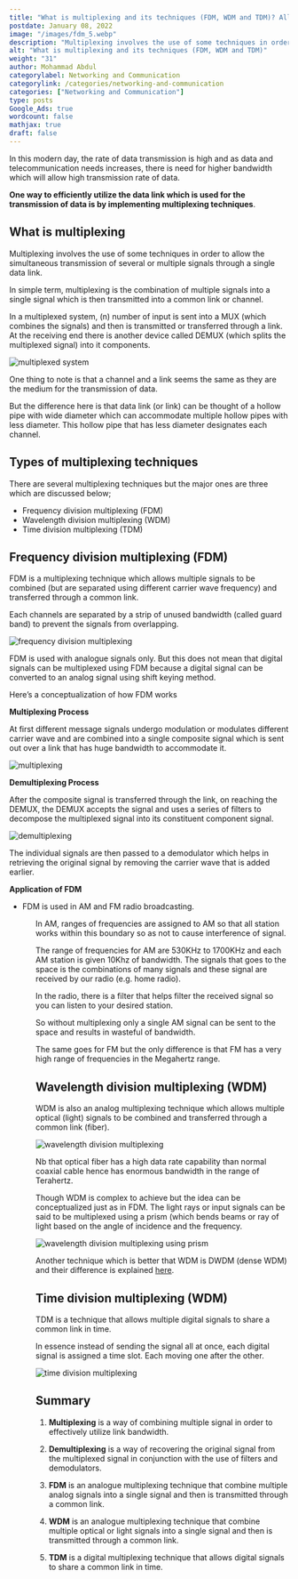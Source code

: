 ```yaml
---
title: "What is multiplexing and its techniques (FDM, WDM and TDM)? All you need to know"
postdate: January 08, 2022
image: "/images/fdm_5.webp"
description: "Multiplexing involves the use of some techniques in order to allow the simultaneous transmission of several or multiple signals through a single data link. The three types of multiplexing techniques are FDM,WDM and TDM."
alt: "What is multiplexing and its techniques (FDM, WDM and TDM)"
weight: "31"
author: Mohammad Abdul
categorylabel: Networking and Communication
categorylink: /categories/networking-and-communication
categories: ["Networking and Communication"]
type: posts
Google_Ads: true
wordcount: false
mathjax: true
draft: false
---
```


In this modern day, the rate of data transmission is high and as data and telecommunication needs increases, there is need for higher bandwidth which will allow high transmission rate of data.

**One way to efficiently utilize the data link which is used for the transmission of data is by implementing multiplexing techniques**.

## What is multiplexing

Multiplexing involves the use of some techniques in order to allow the simultaneous transmission of several or multiple signals through a single data link.

In simple term, multiplexing is the combination of multiple signals into a single signal which is then transmitted into a common link or channel.

In a multiplexed system, (n) number of input is sent into a MUX (which combines the signals) and then is transmitted or transferred through a link. At the receiving end there is another device called DEMUX (which splits the multiplexed signal) into it components.

<img loading="lazy" src="/images/fdm_5.webp" alt="multiplexed system">

One thing to note is that a channel and a link seems the same as they are the medium for the transmission of data.

But the difference here is that data link (or link) can be thought of a hollow pipe with wide diameter which can accommodate multiple hollow pipes with less diameter. This hollow pipe that has less diameter designates each channel.

## Types of multiplexing techniques

There are several multiplexing techniques but the major ones are three which are discussed below;

<ul class="ul-in-post">
<li>Frequency division multiplexing (FDM)</li>
<li>Wavelength division multiplexing (WDM)</li>
<li>Time division multiplexing (TDM)</li>
</ul>

## Frequency division multiplexing (FDM)

FDM is a multiplexing technique which allows multiple signals to be combined (but are separated using different carrier wave frequency) and transferred through a common link.

Each channels are separated by a strip of unused bandwidth (called guard band) to prevent the signals from overlapping.

<img loading="lazy" src="/images/fdm_2.webp" alt="frequency division multiplexing">

FDM is used with analogue signals only. But this does not mean that digital signals can be multiplexed using FDM because a digital signal can be converted to an analog signal using shift keying method.

Here’s a conceptualization of how FDM works

**Multiplexing Process**
<br>

At first different message signals undergo modulation or modulates different carrier wave and are combined into a single composite signal which is sent out over a link that has huge bandwidth to accommodate it.

<img loading="lazy" src="/images/fdm_3.webp" alt="multiplexing">

**Demultiplexing Process**
<br>

After the composite signal is transferred through the link, on reaching the DEMUX, the DEMUX accepts the signal and uses a series of filters to decompose the multiplexed signal into its constituent component signal.

<img loading="lazy" src="/images/fdm_7.webp" alt="demultiplexing">

The individual signals are then passed to a demodulator which helps in retrieving the original signal by removing the carrier wave that is added earlier.

**Application of FDM**
<br>

<ul class="ul-in-post">
<li>FDM is used in AM and FM radio broadcasting.</li>
<ul>

In AM, ranges of frequencies are assigned to AM so that all station works within this boundary so as not to cause interference of signal.

The range of frequencies for AM are 530KHz to 1700KHz and each AM station is given 10Khz of bandwidth. The signals that goes to the space is the combinations of many signals and these signal are received by our radio (e.g. home radio).

In the radio, there is a filter that helps filter the received signal so you can listen to your desired station.

So without multiplexing only a single AM signal can be sent to the space and results in wasteful of bandwidth.

The same goes for FM but the only difference is that FM has a very high range of frequencies in the Megahertz range.

## Wavelength division multiplexing (WDM)

WDM is also an analog multiplexing technique which allows multiple optical (light) signals to be combined and transferred through a common link (fiber).

<img loading="lazy" src="/images/fdm_6.webp" alt="wavelength division multiplexing">

Nb that optical fiber has a high data rate capability than normal coaxial cable hence has enormous bandwidth in the range of Terahertz.

Though WDM is complex to achieve but the idea can be conceptualized just as in FDM. The light rays or input signals can be said to be multiplexed using a prism (which bends beams or ray of light based on the angle of incidence and the frequency.

<img loading="lazy" src="/images/fdm_4.webp" alt="wavelength division multiplexing using prism">

Another technique which is better that WDM is DWDM (dense WDM) and their difference is explained <a href="/networking/difference-between-wdm-and-dwdm-multiplexing-technique/" class="links-to-article">here</a>.

## Time division multiplexing (WDM)

TDM is a technique that allows multiple digital signals to share a common link in time.

In essence instead of sending the signal all at once, each digital signal is assigned a time slot. Each moving one after the other.

<img loading="lazy" src="/images/fdm_1.webp" alt="time division multiplexing">

## Summary

1. **Multiplexing** is a way of combining multiple signal in order to effectively utilize link bandwidth.</li>

2. **Demultiplexing** is a way of recovering the original signal from the multiplexed signal in conjunction with the use of filters and demodulators.</li>

3. **FDM** is an analogue multiplexing technique that combine multiple analog signals into a single signal and then is transmitted through a common link.</li>

4. **WDM** is an analogue multiplexing technique that combine multiple optical or light signals into a single signal and then is transmitted through a common link.</li>

5. **TDM** is a digital multiplexing technique that allows digital signals to share a common link in time.</li>


<br>
